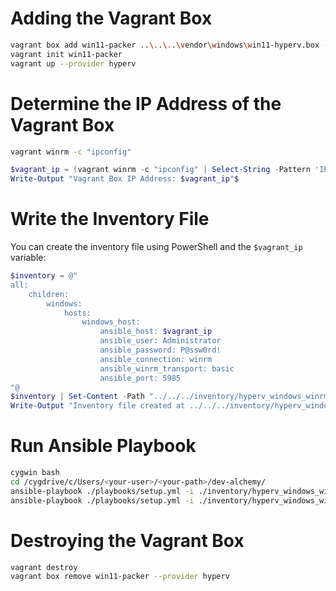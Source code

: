 # Adding the Vagrant Box

```bash
vagrant box add win11-packer ..\..\..\vendor\windows\win11-hyperv.box --provider hyperv
vagrant init win11-packer
vagrant up --provider hyperv
```

# Determine the IP Address of the Vagrant Box

```bash
vagrant winrm -c "ipconfig"
```

```powershell
$vagrant_ip = (vagrant winrm -c "ipconfig" | Select-String -Pattern 'IPv4 Address.*: (\d{1,3}\.){3}\d{1,3}' | ForEach-Object { $_.Matches[0].Value.Split(':')[1].Trim() })
Write-Output "Vagrant Box IP Address: $vagrant_ip"$
```

# Write the Inventory File

You can create the inventory file using PowerShell and the `$vagrant_ip` variable:

```powershell
$inventory = @"
all:
    children:
        windows:
            hosts:
                windows_host:
                    ansible_host: $vagrant_ip
                    ansible_user: Administrator
                    ansible_password: P@ssw0rd!
                    ansible_connection: winrm
                    ansible_winrm_transport: basic
                    ansible_port: 5985
"@
$inventory | Set-Content -Path "../../../inventory/hyperv_windows_winrm.yml"
Write-Output "Inventory file created at ../../../inventory/hyperv_windows_winrm.yml"
```

# Run Ansible Playbook

```bash
cygwin bash
cd /cygdrive/c/Users/<your-user>/<your-path>/dev-alchemy/
ansible-playbook ./playbooks/setup.yml -i ./inventory/hyperv_windows_winrm.yml -l windows_host -vvv --check
ansible-playbook ./playbooks/setup.yml -i ./inventory/hyperv_windows_winrm.yml -l windows_host -vvv
```

# Destroying the Vagrant Box

```bash
vagrant destroy
vagrant box remove win11-packer --provider hyperv
```
